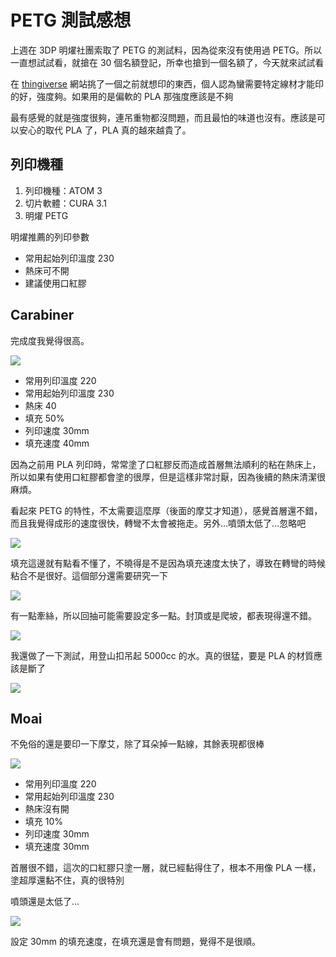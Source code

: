 # PETG 測試感想

上週在 3DP 明燿社團索取了 PETG 的測試料，因為從來沒有使用過 PETG。所以一直想試試看，就搶在 30 個名額登記，所幸也搶到一個名額了，今天就來試試看

在 [thingiverse](https://www.thingiverse.com/thing:1819242) 網站挑了一個之前就想印的東西，個人認為蠻需要特定線材才能印的好，強度夠。如果用的是偏軟的 PLA 那強度應該是不夠

最有感覺的就是強度很夠，連吊重物都沒問題，而且最怕的味道也沒有。應該是可以安心的取代 PLA 了，PLA 真的越來越貴了。

## 列印機種

1. 列印機種：ATOM 3
2. 切片軟體：CURA 3.1
3. 明燿 PETG

明燿推薦的列印參數

  - 常用起始列印溫度 230
  - 熱床可不開
  - 建議使用口紅膠

## Carabiner

完成度我覺得很高。

![](/assets/3dprinter/material/PETG/first_test/IMG_6181.jpg)

- 常用列印溫度 220
- 常用起始列印溫度 230
- 熱床 40
- 填充 50%
- 列印速度 30mm
- 填充速度 40mm

因為之前用 PLA 列印時，常常塗了口紅膠反而造成首層無法順利的粘在熱床上，所以如果有使用口紅膠都會塗的很厚，但是這樣非常討厭，因為後續的熱床清潔很麻煩。

看起來 PETG 的特性，不太需要這麼厚（後面的摩艾才知道），感覺首層還不錯，而且我覺得成形的速度很快，轉彎不太會被拖走。另外...噴頭太低了...忽略吧

![](/assets/3dprinter/material/PETG/first_test/IMG_6174.jpg)

填充這邊就有點看不懂了，不曉得是不是因為填充速度太快了，導致在轉彎的時候粘合不是很好。這個部分還需要研究一下

![](/assets/3dprinter/material/PETG/first_test/IMG_6178.jpg)

有一點牽絲，所以回抽可能需要設定多一點。封頂或是爬坡，都表現得還不錯。

![](/assets/3dprinter/material/PETG/first_test/IMG_6179.jpg)

我還做了一下測試，用登山扣吊起 5000cc 的水。真的很猛，要是 PLA 的材質應該是斷了

![](/assets/3dprinter/material/PETG/first_test/image.jpg)

## Moai

不免俗的還是要印一下摩艾，除了耳朵掉一點線，其餘表現都很棒

![](/assets/3dprinter/material/PETG/first_test/IMG_6186.jpg)

- 常用列印溫度 220
- 常用起始列印溫度 230
- 熱床沒有開
- 填充 10%
- 列印速度 30mm
- 填充速度 30mm

首層很不錯，這次的口紅膠只塗一層，就已經黏得住了，根本不用像 PLA 一樣，塗超厚還黏不住，真的很特別

噴頭還是太低了...

![](/assets/3dprinter/material/PETG/first_test/IMG_6183.jpg)

設定 30mm 的填充速度，在填充還是會有問題，覺得不是很順。